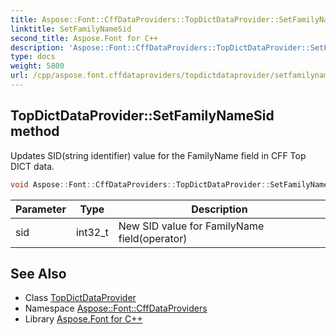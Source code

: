 ```yaml
---
title: Aspose::Font::CffDataProviders::TopDictDataProvider::SetFamilyNameSid method
linktitle: SetFamilyNameSid
second_title: Aspose.Font for C++
description: 'Aspose::Font::CffDataProviders::TopDictDataProvider::SetFamilyNameSid method. Updates SID(string identifier) value for the FamilyName field in CFF Top DICT data in C++.'
type: docs
weight: 5800
url: /cpp/aspose.font.cffdataproviders/topdictdataprovider/setfamilynamesid/
---
```

## TopDictDataProvider::SetFamilyNameSid method


Updates SID(string identifier) value for the FamilyName field in CFF Top DICT data.

```cpp
void Aspose::Font::CffDataProviders::TopDictDataProvider::SetFamilyNameSid(int32_t sid)
```


| Parameter | Type | Description |
| --- | --- | --- |
| sid | int32_t | New SID value for FamilyName field(operator) |

## See Also

* Class [TopDictDataProvider](../)
* Namespace [Aspose::Font::CffDataProviders](../../)
* Library [Aspose.Font for C++](../../../)
